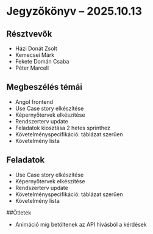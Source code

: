 # Jegyzőkönyv – 2025.10.13

## Résztvevők
- Házi Donát Zsolt
- Kemecsei Márk
- Fekete Domán Csaba
- Péter Marcell

## Megbeszélés témái
- Angol frontend
-	Use Case story elkészítése
-	Képernyőtervek elkészítése
-	Rendszerterv update
-	Feladatok kiosztása 2 hetes sprinthez
-	Követelményspecifikáció: táblázat szerűen
-	Követelmény lista

## Feladatok
-	Use Case story elkészítése
-	Képernyőtervek elkészítése
-	Rendszerterv update
-	Követelményspecifikáció: táblázat szerűen
-	Követelmény lista

##Ötletek
-	Animáció míg betöltenek az API hívásból a kérdések

